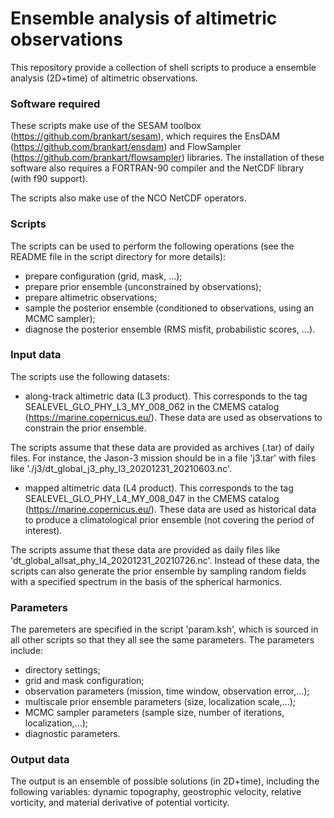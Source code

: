 # Ensemble analysis of altimetric observations

This repository provide a collection of shell scripts to produce a ensemble analysis (2D+time) of altimetric observations.

### Software required

These scripts make use of the SESAM toolbox (https://github.com/brankart/sesam),
which requires the EnsDAM (https://github.com/brankart/ensdam)
and FlowSampler (https://github.com/brankart/flowsampler) libraries.
The installation of these software also requires
a FORTRAN-90 compiler and the NetCDF library (with f90 support).

The scripts also make use of the NCO NetCDF operators.

### Scripts

The scripts can be used to perform the following operations
(see the README file in the script directory for more details):
 * prepare configuration (grid, mask, ...);
 * prepare prior ensemble (unconstrained by observations);
 * prepare altimetric observations;
 * sample the posterior ensemble (conditioned to observations, using an MCMC sampler);
 * diagnose the posterior ensemble (RMS misfit, probabilistic scores, ...).

### Input data

The scripts use the following datasets:

* along-track altimetric data (L3 product). This corresponds to the tag SEALEVEL\_GLO\_PHY\_L3\_MY\_008\_062 in the CMEMS catalog (https://marine.copernicus.eu/). These data are used as observations to constrain the prior ensemble.

The scripts assume that these data are provided as archives (.tar) of daily files. For instance, the Jason-3 mission should be in a file 'j3.tar' with files like './j3/dt\_global\_j3\_phy\_l3\_20201231\_20210603.nc'.

* mapped altimetric data (L4 product). This corresponds to the tag SEALEVEL\_GLO\_PHY\_L4\_MY\_008\_047 in the CMEMS catalog (https://marine.copernicus.eu/). These data are used as historical data to produce a climatological prior ensemble (not covering the period of interest). 

The scripts assume that these data are provided as daily files like 'dt\_global\_allsat\_phy\_l4\_20201231\_20210726.nc'. Instead of these data, the scripts can also generate the prior ensemble by sampling random fields with a specified spectrum in the basis of the spherical harmonics.

### Parameters

The paremeters are specified in the script 'param.ksh', which is sourced in all other scripts so that they all see the same parameters. The parameters include:
 * directory settings;
 * grid and mask configuration;
 * observation parameters (mission, time window, observation error,...);
 * multiscale prior ensemble parameters (size, localization scale,...);
 * MCMC sampler parameters (sample size, number of iterations, localization,...);
 * diagnostic parameters.

### Output data

The output is an ensemble of possible solutions (in 2D+time), including the following variables: dynamic topography, geostrophic velocity, relative vorticity, and material derivative of potential vorticity.
